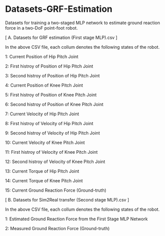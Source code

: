 # Datasets-GRF-Estimation
Datasets for training a two-staged MLP network to estimate ground reaction force in a two-DoF point-foot robot.

[ A. Datasets for GRF estimation (First stage MLP).csv ]

 In the above CSV file, each collum denotes the following states of the robot.
 
 1: Current Position of Hip Pitch Joint
 
 2: First histroy of Position of Hip Pitch Joint
 
 3: Second histroy of Position of Hip Pitch Joint
 
 4: Current Position of Knee Pitch Joint
 
 5: First histroy of Position of Knee Pitch Joint
 
 6: Second histroy of Position of Knee Pitch Joint

 7: Current Velocity of Hip Pitch Joint
 
 8: First histroy of Velocity of Hip Pitch Joint
 
 9: Second histroy of Velocity of Hip Pitch Joint
 
 10: Current Velocity of Knee Pitch Joint
 
 11: First histroy of Velocity of Knee Pitch Joint
 
 12: Second histroy of Velocity of Knee Pitch Joint

 13: Current Torque of Hip Pitch Joint
 
 14: Current Torque of Knee Pitch Joint

 15: Current Ground Reaction Force (Ground-truth)


[ B. Datasets for Sim2Real transfer (Second stage MLP).csv ]
 
 In the above CSV file, each collum denotes the following states of the robot.

 1: Estimated Ground Reaction Force from the First Stage MLP Network
 
 2: Measured Ground Reaction Force (Ground-truth)

